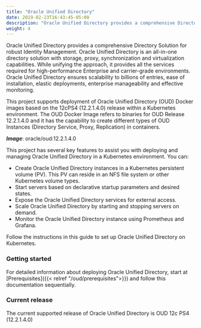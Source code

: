 ```yaml
---
title: "Oracle Unified Directory"
date: 2019-02-23T16:43:45-05:00
description: "Oracle Unified Directory provides a comprehensive Directory Solution for robust Identity Management"
weight: 4
---
```


Oracle Unified Directory provides a comprehensive Directory Solution for robust Identity Management.
Oracle Unified Directory is an all-in-one directory solution with storage, proxy, synchronization and virtualization capabilities. While unifying the approach, it provides all the services required for high-performance Enterprise and carrier-grade environments. Oracle Unified Directory ensures scalability to billions of entries, ease of installation, elastic deployments, enterprise manageability and effective monitoring.

This project supports deployment of Oracle Unified Directory (OUD) Docker images based on the 12cPS4 (12.2.1.4.0) release within a Kubernetes environment. The OUD Docker Image refers to binaries for OUD Release 12.2.1.4.0 and it has the capability to create different types of OUD Instances (Directory Service, Proxy, Replication) in containers.

***Image***: oracle/oud:12.2.1.4.0

This project has several key features to assist you with deploying and managing Oracle Unified Directory in a Kubernetes environment. You can:

* Create Oracle Unified Directory instances in a Kubernetes persistent volume (PV). This PV can reside in an NFS file system or other Kubernetes volume types.
* Start servers based on declarative startup parameters and desired states.
* Expose the Oracle Unified Directory services for external access.
* Scale Oracle Unified Directory by starting and stopping servers on demand.
* Monitor the Oracle Unified Directory instance using Prometheus and Grafana.

Follow the instructions in this guide to set up Oracle Unified Directory on Kubernetes.

### Getting started

For detailed information about deploying Oracle Unified Directory, start at [Prerequisites]({{< relref "/oud/prerequisites">}}) and follow this documentation sequentially.

### Current release

The current supported release of Oracle Unified Directory is OUD 12c PS4 (12.2.1.4.0)

